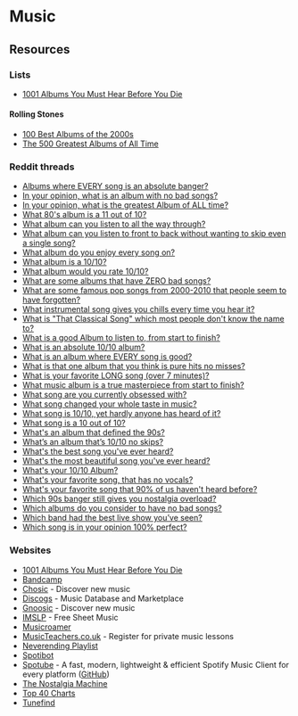# Music

## Resources

### Lists

* [1001 Albums You Must Hear Before You Die](https://www.listchallenges.com/1001-albums-you-must-hear-before-you-die-2016)

#### Rolling Stones

* [100 Best Albums of the 2000s](https://www.rollingstone.com/music/music-lists/100-best-albums-of-the-2000s-153375/)
* [The 500 Greatest Albums of All Time](https://www.rollingstone.com/music/music-lists/best-albums-of-all-time-1062063/)

### Reddit threads

* ​[Albums where EVERY song is an absolute banger?](https://www.reddit.com/r/Music/comments/w4cdbj/albums_where_every_song_is_an_absolute_banger/)​
* ​[In your opinion, what is an album with no bad songs?](https://www.reddit.com/r/AskReddit/comments/pqwt7w/in_your_opinion_what_is_an_album_with_no_bad_songs/)
* [In your opinion, what is the greatest Album of ALL time?](https://www.reddit.com/r/AskReddit/comments/1ntz2p3/in_your_opinion_what_is_the_greatest_album_of_all/)
* [What 80's album is a 11 out of 10?](https://www.reddit.com/r/AskReddit/comments/1efjrvs/what_80s_album_is_a_11_out_of_10/)
* [What album can you listen to all the way through?](https://www.reddit.com/r/AskReddit/comments/1g9hijv/what_album_can_you_listen_to_all_the_way_through/)​
* ​[What album can you listen to front to back without wanting to skip even a single song?](https://www.reddit.com/r/AskReddit/comments/m430pr/what_album_can_you_listen_to_front_to_back/)​
* ​[What album do you enjoy every song on?](https://www.reddit.com/r/AskReddit/comments/2ta8yv/what_album_do_you_enjoy_every_song_on/)​
* ​[What album is a 10/10?](https://www.reddit.com/r/AskReddit/comments/geylde/what_album_is_a_1010/)​
* ​[What album would you rate 10/10?](https://www.reddit.com/r/AskReddit/comments/49oogt/what_album_would_you_rate_1010/)​
* ​[What are some albums that have ZERO bad songs?](https://www.reddit.com/r/AskReddit/comments/11728l7/what_are_some_albums_that_have_zero_bad_songs/)​
* ​[What are some famous pop songs from 2000-2010 that people seem to have forgotten?](https://www.reddit.com/r/AskReddit/comments/5q2sdd/what_are_some_famous_pop_songs_from_20002010_that/)​
* ​[What instrumental song gives you chills every time you hear it?](https://www.reddit.com/r/AskReddit/comments/4tiei1/what_instrumental_song_gives_you_chills_every/)​
* ​[What is "That Classical Song" which most people don't know the name to?](https://www.reddit.com/r/AskReddit/comments/3srjta/serious_what_is_that_classical_song_which_most/)​
* ​[What is a good Album to listen to, from start to finish?](https://www.reddit.com/r/AskReddit/comments/713m0a/what_is_a_good_album_to_listen_to_from_start_to/)​
* [What is an absolute 10/10 album?](https://www.reddit.com/r/AskReddit/comments/1i8fqky/what_is_an_absolute_1010_album/)
* ​[What is an album where EVERY song is good?](https://www.reddit.com/r/AskReddit/comments/ebdh8c/what_is_an_album_where_every_song_is_good/)​
* ​[What is that one album that you think is pure hits no misses?](https://www.reddit.com/r/AskReddit/comments/ovlsun/what_is_that_one_album_that_you_think_is_pure/)​
* ​[What is your favorite LONG song (over 7 minutes)?](https://www.reddit.com/r/AskReddit/comments/qm82cg/what_is_your_favorite_long_song_over_7_minutes/)​
* ​[What music album is a true masterpiece from start to finish?](https://www.reddit.com/r/AskReddit/comments/xqi5n6/what_music_album_is_a_true_masterpiece_from_start/)​
* ​[What song are you currently obsessed with?](https://www.reddit.com/r/AskReddit/comments/w03mt8/what_song_are_you_currently_obsessed_with/)​
* ​[What song changed your whole taste in music?](https://www.reddit.com/r/AskReddit/comments/17sr711/what_song_changed_your_whole_taste_in_music/)​
* ​[What song is 10/10, yet hardly anyone has heard of it?](https://www.reddit.com/r/AskReddit/comments/du5j18/what_song_is_1010_yet_hardly_anyone_has_heard_of/)
* [What song is a 10 out of 10?](https://www.reddit.com/r/AskReddit/comments/1n56oev/what_song_is_a_10_out_of_10/)​
* ​[What's an album that defined the 90s?](https://www.reddit.com/r/AskReddit/comments/10bcxfh/whats_an_album_that_defined_the_90s/)
* [What’s an album that’s 10/10 no skips?​](https://www.reddit.com/r/AskReddit/comments/1o5m3ey/whats_an_album_thats_1010_no_skips/)
* ​[What's the best song you've ever heard?](https://www.reddit.com/r/AskReddit/comments/6553ft/whats_the_best_song_youve_ever_heard/)​
* ​[What's the most beautiful song you've ever heard?](https://www.reddit.com/r/AskReddit/comments/170gtc6/whats_the_most_beautiful_song_youve_ever_heard/)​
* ​[What's your 10/10 Album?](https://www.reddit.com/r/AskReddit/comments/526kke/whats_your_1010_album/)​
* ​[What's your favorite song, that has no vocals?](https://www.reddit.com/r/AskReddit/comments/4zzpuu/whats_your_favorite_song_that_has_no_vocals/)​
* ​[What's your favorite song that 90% of us haven't heard before?](https://www.reddit.com/r/AskReddit/comments/23587v/whats_your_favorite_song_that_90_of_us_havent/)
* [Which 90s banger still gives you nostalgia overload?​](https://www.reddit.com/r/AskReddit/comments/1ne6m3z/which_90s_banger_still_gives_you_nostalgia/)
* ​[Which albums do you consider to have no bad songs?](https://www.reddit.com/r/AskReddit/comments/1xwf13/which_albums_do_you_consider_to_have_no_bad_songs/)
* [Which band had the best live show you’ve seen?](https://www.reddit.com/r/AskReddit/comments/1fyteuz/which_band_had_the_best_live_show_youve_seen/)​
* ​[Which song is in your opinion 100% perfect?](https://www.reddit.com/r/AskReddit/comments/r2q1i2/which_song_is_in_your_opinion_100_perfect/)

### Websites

* [1001 Albums You Must Hear Before You Die](https://1001albumsgenerator.com/)
* [Bandcamp](https://bandcamp.com/)
* [Chosic](https://www.chosic.com/) - Discover new music
* [Discogs](https://www.discogs.com/) - Music Database and Marketplace
* [Gnoosic](https://www.gnoosic.com/) - Discover new music
* [IMSLP](https://imslp.org/) - Free Sheet Music
* [Musicroamer](https://www.musicroamer.com/)
* [MusicTeachers.co.uk](https://musicteachers.co.uk/) - Register for private music lessons
* [Neverending Playlist](https://neverendingplaylist.com/)
* [Spotibot](https://www.spotibot.com/)
* [Spotube](https://spotube.krtirtho.dev/) - A fast, modern, lightweight & efficient Spotify Music Client for every platform ([GitHub](https://github.com/KRTirtho/spotube))
* [The Nostalgia Machine](https://thenostalgiamachine.com/)
* [Top 40 Charts](https://top40-charts.com/)
* [Tunefind](https://top40-charts.com/)
